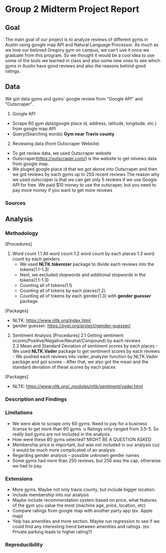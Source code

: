 # Group 2 Midterm Project Report

## Goal

The main goal of our project is to analyze reviews of different gyms in Austin using google map API and Natural Language Processor. As much as we love our beloved Gregory gym on campus, we can't use it once we graduate from this program. So we thought it would be a cool idea to use some of the tools we learned in class and also some new ones to see which gyms in Austin have good reviews and also the reasons behind good ratings. 

## Data
We got data gyms and gyms' google review from "Google API" and "Outscraper".

1. Google API
*	Scrape 60 gym data(google place id, address, latitude, longitude, etc.) from google map API
*	Query(Searching words) **Gym near Travis county**

2. Reviewing data (from Outscraper Website)
* To get review data, we used Outscraper website
* Outscraper(https://outscraper.com/) is the website to get reivews data from google map.
* We pluged google place id that we got above into Outscraper and then we got reviews by each gyms up to 250 recent reviews
The reason why we used outscraper is that we can get only 5 reviews if we use Google API for free.
We paid $10 money to use the outscaper, but you need to pay more money if you want to get more reivews

### Sources

## Analysis



### Methodology
[Procedures]
1. Word count
  1.1 All word count
  1.2 word count by each places
  1.3 word count by each genders
   - We used **NLTK.tokenizer** package to divide each reviews into the tokens(1.1-1.3)
   - Next, we excluded stopwords and additional stopwords in the tokens(1.1-1.3)
   - Counting all of tokens(1.1)
   - Counting all of tokens by each places(1.2)
   - Counting all of tokens by each gender(1.3) with **gender guesser** package

[Packages]
* NLTK: https://www.nltk.org/index.html
* gender guesser: https://pypi.org/project/gender-guesser/

2. Sentiment Analysis 
[Procedures]
     2.1 Getting sentiment scores(Positive/Negative/Neutral/Compound) by each reviews  
     2.2 Mean and Standard Deviation of sentiment scores by each places 
         - We used **NLTK.Vader** package to get sentiment scores by each reviews
         - We pushed each reviews into vader_analyzer function by NLTK.Vader package and got scores
         - After that, we also got the mean and the standard deviation of these scores by each places

[Packages]
* NLTK: https://www.nltk.org/_modules/nltk/sentiment/vader.html

### Description and Findings

### Limitations

-	We were able to scrape only 60 gyms. Need to pay for a business license to get more than 60 gyms.
o	Ratings only ranged from 3.5-5. So really bad gyms are not included in the analysis
-	How were these 60 gyms selected? MIGHT BE A QUESTION ASKED
-	Membership price is important, but was not included in our analysis cuz it would be much more complicated of an analysis
-	Regarding gender analysis – possible unknown gender names
-	Some gyms had more than 250 reviews, but 250 was the cap, otherwise we had to pay.


### Extensions

-	More gyms. Maybe not only travis county, but include bigger location.
-	Include membership into our analysis
-	Maybe include recommendation system based on price, what features of the gym you value the most (machine age, price, location, etc)
-	Compare ratings from google map with another party app (ex. Apple map)
-	Yelp has amenities and more section. Maybe run regression to see if we could find any interesting trend between amenities and ratings. (ex. Private parking leads to higher rating?)


### Reproducibility
